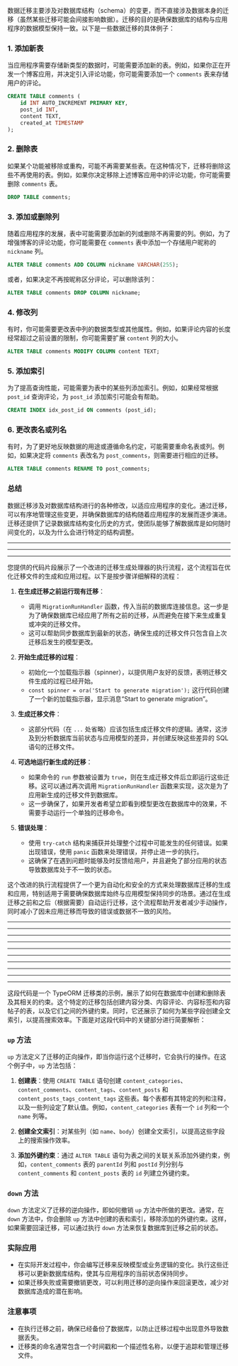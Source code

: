 数据迁移主要涉及对数据库结构（schema）的变更，而不直接涉及数据本身的迁移（虽然某些迁移可能会间接影响数据）。迁移的目的是确保数据库的结构与应用程序的数据模型保持一致。以下是一些数据迁移的具体例子：

### 1. **添加新表**

当应用程序需要存储新类型的数据时，可能需要添加新的表。例如，如果你正在开发一个博客应用，并决定引入评论功能，你可能需要添加一个 `comments` 表来存储用户的评论。

```sql
CREATE TABLE comments (
    id INT AUTO_INCREMENT PRIMARY KEY,
    post_id INT,
    content TEXT,
    created_at TIMESTAMP
);
```

### 2. **删除表**

如果某个功能被移除或重构，可能不再需要某些表。在这种情况下，迁移将删除这些不再使用的表。例如，如果你决定移除上述博客应用中的评论功能，你可能需要删除 `comments` 表。

```sql
DROP TABLE comments;
```

### 3. **添加或删除列**

随着应用程序的发展，表中可能需要添加新的列或删除不再需要的列。例如，为了增强博客的评论功能，你可能需要在 `comments` 表中添加一个存储用户昵称的 `nickname` 列。

```sql
ALTER TABLE comments ADD COLUMN nickname VARCHAR(255);
```

或者，如果决定不再按昵称区分评论，可以删除该列：

```sql
ALTER TABLE comments DROP COLUMN nickname;
```

### 4. **修改列**

有时，你可能需要更改表中列的数据类型或其他属性。例如，如果评论内容的长度经常超过之前设置的限制，你可能需要扩展 `content` 列的大小。

```sql
ALTER TABLE comments MODIFY COLUMN content TEXT;
```

### 5. **添加索引**

为了提高查询性能，可能需要为表中的某些列添加索引。例如，如果经常根据 `post_id` 查询评论，为 `post_id` 添加索引可能会有帮助。

```sql
CREATE INDEX idx_post_id ON comments (post_id);
```

### 6. **更改表名或列名**

有时，为了更好地反映数据的用途或遵循命名约定，可能需要重命名表或列。例如，如果决定将 `comments` 表改名为 `post_comments`，则需要进行相应的迁移。

```sql
ALTER TABLE comments RENAME TO post_comments;
```

### 总结

数据迁移涉及对数据库结构进行的各种修改，以适应应用程序的变化。通过迁移，可以有序地管理这些变更，并确保数据库的结构随着应用程序的发展而逐步演进。迁移还提供了记录数据库结构变化历史的方式，使团队能够了解数据库是如何随时间变化的，以及为什么会进行特定的结构调整。









--------
--------
--------



您提供的代码片段展示了一个改进的迁移生成处理器的执行流程，这个流程旨在优化迁移文件的生成和应用过程。以下是按步骤详细解释的流程：

1. **在生成迁移之前运行现有迁移**：
    - 调用 `MigrationRunHandler` 函数，传入当前的数据库连接信息。这一步是为了确保数据库已经应用了所有之前的迁移，从而避免在接下来生成重复或冲突的迁移文件。
    - 这可以帮助同步数据库到最新的状态，确保生成的迁移文件只包含自上次迁移后发生的模型更改。

2. **开始生成迁移的过程**：
    - 初始化一个加载指示器（spinner），以提供用户友好的反馈，表明迁移文件生成的过程已经开始。
    - `const spinner = ora('Start to generate migration');` 这行代码创建了一个新的加载指示器，显示消息“Start to generate migration”。

3. **生成迁移文件**：
    - 这部分代码（在 `...` 处省略）应该包括生成迁移文件的逻辑。通常，这涉及到分析数据库当前状态与应用模型的差异，并创建反映这些差异的 SQL 语句的迁移文件。

4. **可选地运行新生成的迁移**：
    - 如果命令的 `run` 参数被设置为 `true`，则在生成迁移文件后立即运行这些迁移。这可以通过再次调用 `MigrationRunHandler` 函数来实现，这次是为了应用新生成的迁移文件到数据库。
    - 这一步确保了，如果开发者希望立即看到模型更改在数据库中的效果，不需要手动运行一个单独的迁移命令。

5. **错误处理**：
    - 使用 `try-catch` 结构来捕获并处理整个过程中可能发生的任何错误。如果出现错误，使用 `panic` 函数来处理错误，并停止进一步的执行。
    - 这确保了在遇到问题时能够及时反馈给用户，并且避免了部分应用的状态导致数据库处于不一致的状态。

这个改进的执行流程提供了一个更为自动化和安全的方式来处理数据库迁移的生成和应用，特别适用于需要确保数据库始终与应用模型保持同步的场景。通过在生成迁移之前和之后（根据需要）自动运行迁移，这个流程帮助开发者减少手动操作，同时减小了因未应用迁移而导致的错误或数据不一致的风险。


---------
---------
---------
---------
---------
---------
---------
---------
---------
---------

这段代码是一个 TypeORM 迁移类的示例，展示了如何在数据库中创建和删除表及其相关的约束。这个特定的迁移包括创建内容分类、内容评论、内容标签和内容帖子的表，以及它们之间的外键约束。同时，它还展示了如何为某些字段创建全文索引，以提高搜索效率。下面是对这段代码中的关键部分进行简要解析：

### `up` 方法
`up` 方法定义了迁移的正向操作，即当你运行这个迁移时，它会执行的操作。在这个例子中，`up` 方法包括：

1. **创建表**：使用 `CREATE TABLE` 语句创建 `content_categories`、`content_comments`、`content_tags`、`content_posts` 和 `content_posts_tags_content_tags` 这些表。每个表都有其特定的列和注释，以及一些列设定了默认值。例如，`content_categories` 表有一个 `id` 列和一个 `name` 列等。

2. **创建全文索引**：对某些列（如 `name`、`body`）创建全文索引，以提高这些字段上的搜索操作效率。

3. **添加外键约束**：通过 `ALTER TABLE` 语句为表之间的关联关系添加外键约束，例如，`content_comments` 表的 `parentId` 列和 `postId` 列分别与 `content_comments` 和 `content_posts` 表的 `id` 列建立外键约束。

### `down` 方法
`down` 方法定义了迁移的逆向操作，即如何撤销 `up` 方法中所做的更改。通常，在 `down` 方法中，你会删除 `up` 方法中创建的表和索引，移除添加的外键约束。这样，如果需要回滚迁移，可以通过执行 `down` 方法来恢复数据库到迁移之前的状态。

### 实际应用
- 在实际开发过程中，你会编写迁移来反映模型或业务逻辑的变化。执行这些迁移可以更新数据库结构，使其与应用程序的当前状态保持同步。
- 如果迁移失败或需要撤销更改，可以利用迁移的逆向操作来回滚更改，减少对数据库造成的潜在影响。

### 注意事项
- 在执行迁移之前，确保已经备份了数据库，以防止迁移过程中出现意外导致数据丢失。
- 迁移类的命名通常包含一个时间戳和一个描述性名称，以便于追踪和管理迁移文件。